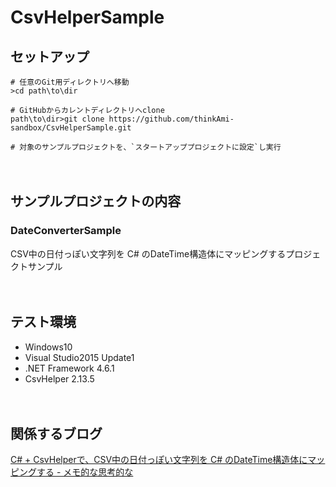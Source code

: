 # CsvHelperSample

## セットアップ
```
# 任意のGit用ディレクトリへ移動
>cd path\to\dir

# GitHubからカレントディレクトリへclone
path\to\dir>git clone https://github.com/thinkAmi-sandbox/CsvHelperSample.git

# 対象のサンプルプロジェクトを、`スタートアッププロジェクトに設定`し実行
```

　  
## サンプルプロジェクトの内容
### DateConverterSample
CSV中の日付っぽい文字列を C# のDateTime構造体にマッピングするプロジェクトサンプル

　  
## テスト環境

- Windows10
- Visual Studio2015 Update1
- .NET Framework 4.6.1
- CsvHelper 2.13.5

　  
## 関係するブログ

[C# + CsvHelperで、CSV中の日付っぽい文字列を C# のDateTime構造体にマッピングする - メモ的な思考的な](http://thinkami.hatenablog.com/entry/2016/02/07/071348)
